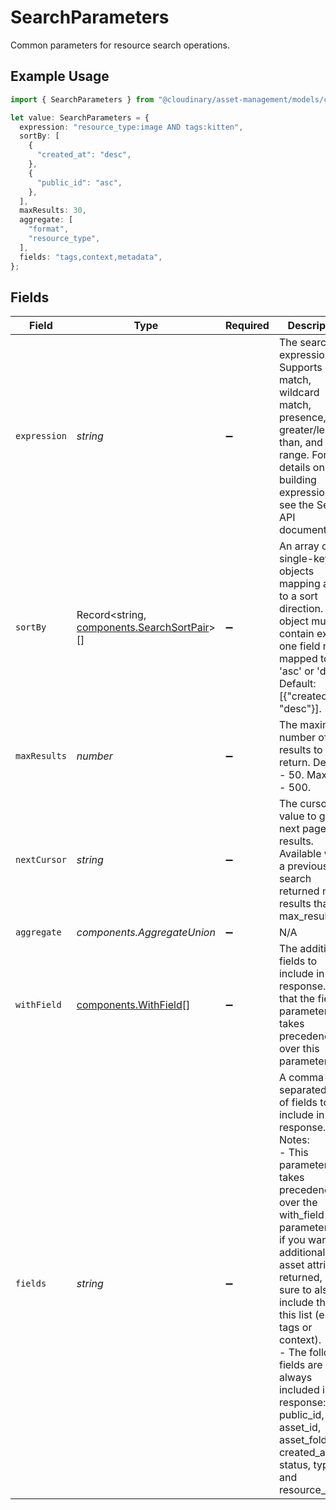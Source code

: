 # SearchParameters

Common parameters for resource search operations.

## Example Usage

```typescript
import { SearchParameters } from "@cloudinary/asset-management/models/components";

let value: SearchParameters = {
  expression: "resource_type:image AND tags:kitten",
  sortBy: [
    {
      "created_at": "desc",
    },
    {
      "public_id": "asc",
    },
  ],
  maxResults: 30,
  aggregate: [
    "format",
    "resource_type",
  ],
  fields: "tags,context,metadata",
};
```

## Fields

| Field                                                                                                                                                                                                                                                                                                                                                                                                           | Type                                                                                                                                                                                                                                                                                                                                                                                                            | Required                                                                                                                                                                                                                                                                                                                                                                                                        | Description                                                                                                                                                                                                                                                                                                                                                                                                     | Example                                                                                                                                                                                                                                                                                                                                                                                                         |
| --------------------------------------------------------------------------------------------------------------------------------------------------------------------------------------------------------------------------------------------------------------------------------------------------------------------------------------------------------------------------------------------------------------- | --------------------------------------------------------------------------------------------------------------------------------------------------------------------------------------------------------------------------------------------------------------------------------------------------------------------------------------------------------------------------------------------------------------- | --------------------------------------------------------------------------------------------------------------------------------------------------------------------------------------------------------------------------------------------------------------------------------------------------------------------------------------------------------------------------------------------------------------- | --------------------------------------------------------------------------------------------------------------------------------------------------------------------------------------------------------------------------------------------------------------------------------------------------------------------------------------------------------------------------------------------------------------- | --------------------------------------------------------------------------------------------------------------------------------------------------------------------------------------------------------------------------------------------------------------------------------------------------------------------------------------------------------------------------------------------------------------- |
| `expression`                                                                                                                                                                                                                                                                                                                                                                                                    | *string*                                                                                                                                                                                                                                                                                                                                                                                                        | :heavy_minus_sign:                                                                                                                                                                                                                                                                                                                                                                                              | The search expression. Supports exact match, wildcard match, presence, greater/less than, and range. For details on building expressions, see the Search API documentation.                                                                                                                                                                                                                                     | resource_type:image AND tags:kitten                                                                                                                                                                                                                                                                                                                                                                             |
| `sortBy`                                                                                                                                                                                                                                                                                                                                                                                                        | Record<string, [components.SearchSortPair](../../models/components/searchsortpair.md)>[]                                                                                                                                                                                                                                                                                                                        | :heavy_minus_sign:                                                                                                                                                                                                                                                                                                                                                                                              | An array of single-key objects mapping a field to a sort direction. Each object must contain exactly one field name mapped to 'asc' or 'desc'.<br/>Default: [{"created_at": "desc"}].<br/>                                                                                                                                                                                                                      | [<br/>{<br/>"created_at": "desc"<br/>},<br/>{<br/>"public_id": "asc"<br/>}<br/>]                                                                                                                                                                                                                                                                                                                                |
| `maxResults`                                                                                                                                                                                                                                                                                                                                                                                                    | *number*                                                                                                                                                                                                                                                                                                                                                                                                        | :heavy_minus_sign:                                                                                                                                                                                                                                                                                                                                                                                              | The maximum number of results to return. Default - 50. Maximum - 500.                                                                                                                                                                                                                                                                                                                                           | 30                                                                                                                                                                                                                                                                                                                                                                                                              |
| `nextCursor`                                                                                                                                                                                                                                                                                                                                                                                                    | *string*                                                                                                                                                                                                                                                                                                                                                                                                        | :heavy_minus_sign:                                                                                                                                                                                                                                                                                                                                                                                              | The cursor value to get the next page of results. Available when a previous search returned more results than max_results.                                                                                                                                                                                                                                                                                      |                                                                                                                                                                                                                                                                                                                                                                                                                 |
| `aggregate`                                                                                                                                                                                                                                                                                                                                                                                                     | *components.AggregateUnion*                                                                                                                                                                                                                                                                                                                                                                                     | :heavy_minus_sign:                                                                                                                                                                                                                                                                                                                                                                                              | N/A                                                                                                                                                                                                                                                                                                                                                                                                             |                                                                                                                                                                                                                                                                                                                                                                                                                 |
| `withField`                                                                                                                                                                                                                                                                                                                                                                                                     | [components.WithField](../../models/components/withfield.md)[]                                                                                                                                                                                                                                                                                                                                                  | :heavy_minus_sign:                                                                                                                                                                                                                                                                                                                                                                                              | The additional fields to include in the response. Note that the fields parameter takes precedence over this parameter.                                                                                                                                                                                                                                                                                          |                                                                                                                                                                                                                                                                                                                                                                                                                 |
| `fields`                                                                                                                                                                                                                                                                                                                                                                                                        | *string*                                                                                                                                                                                                                                                                                                                                                                                                        | :heavy_minus_sign:                                                                                                                                                                                                                                                                                                                                                                                              | A comma-separated list of fields to include in the response.<br/>Notes:<br/>- This parameter takes precedence over the with_field parameter, so if you want any additional asset attributes returned, make sure to also include them in this list (e.g., tags or context).<br/>- The following fields are always included in the response: public_id, asset_id, asset_folder, created_at, status, type, and resource_type.<br/> | tags,context,metadata                                                                                                                                                                                                                                                                                                                                                                                           |